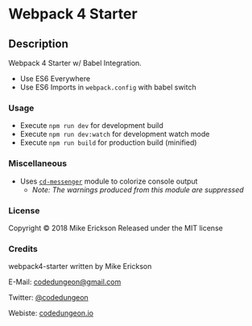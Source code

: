 # Webpack 4 Starter

## Description

Webpack 4 Starter w/ Babel Integration.

- Use ES6 Everywhere
- Use ES6 Imports in `webpack.config` with babel switch

### Usage

- Execute `npm run dev` for development build
- Execute `npm run dev:watch` for development watch mode
- Execute `npm run build` for production build (minified)

### Miscellaneous

- Uses [`cd-messenger`](https://github.com/mikeerickson/cd-messenger) module to colorize console output
  - _Note: The warnings produced from this module are suppressed_

### License

Copyright &copy; 2018 Mike Erickson
Released under the MIT license

### Credits

webpack4-starter written by Mike Erickson

E-Mail: [codedungeon@gmail.com](mailto:codedungeon@gmail.com)

Twitter: [@codedungeon](http://twitter.com/codedungeon)

Webiste: [codedungeon.io](http://codedungeon.io)